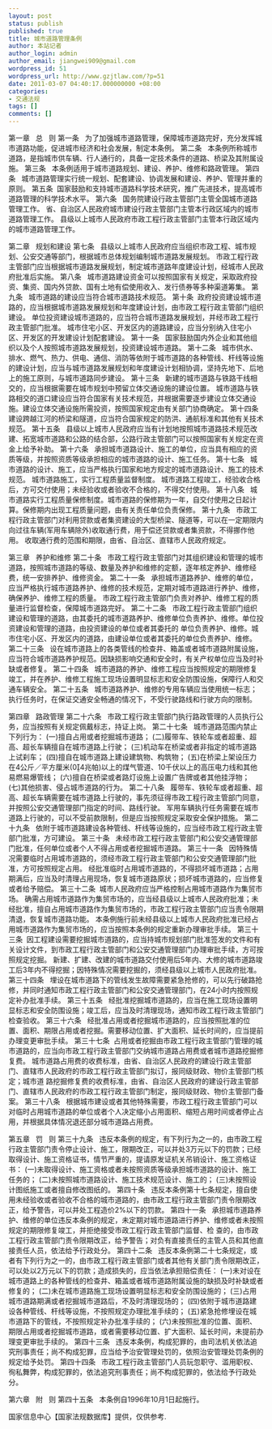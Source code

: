 ```yaml
---
layout: post
status: publish
published: true
title: 城市道路管理条例
author: 本站记者
author_login: admin
author_email: jiangwei909@gmail.com
wordpress_id: 51
wordpress_url: http://www.gzjtlaw.com/?p=51
date: 2011-03-07 04:40:17.000000000 +08:00
categories:
- 交通法规
tags: []
comments: []
---
```

 第一章&nbsp;&nbsp; 总&nbsp;&nbsp; 则
第一条&nbsp;&nbsp; 为了加强城市道路管理，保障城市道路完好，充分发挥城市道路功能，促进城市经济和社会发展，制定本条例。
第二条&nbsp;&nbsp; 本条例所称城市道路，是指城市供车辆、行人通行的，具备一定技术条件的道路、桥梁及其附属设施。
第三条&nbsp;&nbsp; 本条例适用于城市道路规划、建设、养护、维修和路政管理。
第四条&nbsp;&nbsp; 城市道路管理实行统一规划、配套建设、协调发展和建设、养护、管理并重的原则。
第五条&nbsp; 国家鼓励和支持城市道路科学技术研究，推广先进技术，提高城市道路管理的科学技术水平。
第六条&nbsp;&nbsp; 国务院建设行政主管部门主管全国城市道路管理工作。
省、自治区人民政府城市建设行政主管部门主管本行政区域内的城市道路管理工作。
县级以上城市人民政府市政工程行政主管部门主管本行政区域内的城市道路管理工作。

第二章&nbsp;&nbsp; 规划和建设
第七条&nbsp;&nbsp; 县级以上城市人民政府应当组织市政工程、城市规划、公安交通等部门，根据城市总体规划编制城市道路发展规划。
市政工程行政主管部门应当根据城市道路发展规划，制定城市道路年度建设计划，经城市人民政府批准后实施。
第八条&nbsp;&nbsp; 城市道路建设资金可以按照国家有关规定，采取政府投资、集资、国内外贷款、国有土地有偿使用收入、发行债券等多种渠道筹集。
第九条&nbsp;&nbsp; 城市道路的建设应当符合城市道路技术规范。
第十条&nbsp; 政府投资建设城市道路的，应当根据城市道路发展规划和年度建设计划，由市政工程行政主管部门组织建设。
单位投资建设城市道路的，应当符合城市道路发展规划，并经市政工程行政主管部门批准。
城市住宅小区、开发区内的道路建设，应当分别纳入住宅小区、开发区的开发建设计划配套建设。
第十一条&nbsp;&nbsp; 国家鼓励国内外企业和其他组织以及个人按照城市道路发展规划，投资建设城市道路。
第十二条&nbsp;&nbsp; 城市供水、排水、燃气、热力、供电、通信、消防等依附于城市道路的各种管线、杆线等设施的建设计划，应当与城市道路发展规划和年度建设计划相协调，坚持先地下、后地上的施工原则，与城市道路同步建设。
第十三条&nbsp;&nbsp; 新建的城市道路与铁路干线相交的，应当根据需要在城市规划中预留立体交通设施的建设位置。
城市道路与铁路相交的道口建设应当符合国家有关技术规范，并根据需要逐步建设立体交通设施。建设立体交通设施所需投资，按照国家规定由有关部门协商确定。
第十四条&nbsp;&nbsp; 建设跨越江河的桥梁和隧道，应当符合国家规定的防洪、通航标准和其他有关技术规范。
第十五条&nbsp;&nbsp; 县级以上城市人民政府应当有计划地按照城市道路技术规范改建、拓宽城市道路和公路的结合部，公路行政主管部门可以按照国家有关规定在资金上给予补助。
第十六条&nbsp;&nbsp; 承担城市道路设计、施工的单位，应当具有相应的资质等级，并按照资质等级承担相应的城市道路的设计、施工任务。
第十七条&nbsp;&nbsp; 城市道路的设计、施工，应当严格执行国家和地方规定的城市道路设计、施工的技术规范。
城市道路施工，实行工程质量监督制度。
城市道路工程竣工，经验收合格后，方可交付使用；未经验收或者验收不合格的，不得交付使用。
第十八条&nbsp;&nbsp; 城市道路实行工程质量保修制度。城市道路的保修期为一年，自交付使用之日起计算。保修期内出现工程质量问题，由有关责任单位负责保修。
第十九条&nbsp;&nbsp; 市政工程行政主管部门对利用贷款或者集资建设的大型桥梁、隧道等，可以在一定期限内向过往车辆(军用车辆除外)收取通行费，用于偿还贷款或者集资款，不得挪作他用。
收取通行费的范围和期限，由省、自治区、直辖市人民政府规定。

第三章&nbsp;&nbsp; 养护和维修
第二十条&nbsp;&nbsp; 市政工程行政主管部门对其组织建设和管理的城市道路，按照城市道路的等级、数量及养护和维修的定额，逐年核定养护、维修经费，统一安排养护、维修资金。
第二十一条&nbsp;&nbsp; 承担城市道路养护、维修的单位，应当严格执行城市道路养护、维修的技术规范，定期对城市道路进行养护、维修，确保养护、维修工程的质量。
市政工程行政主管部门负责对养护、维修工程的质量进行监督检查，保障城市道路完好。
第二十二条&nbsp;&nbsp;  市政工程行政主管部门组织建设和管理的道路，由其委托的城市道路养护、维修单位负责养护、维修。单位投资建设和管理的道路，由投资建设的单位或者其委托的 单位负责养护、维修。城市住宅小区、开发区内的道路，由建设单位或者其委托的单位负责养护、维修。
第二十三条&nbsp;&nbsp; 设在城市道路上的各类管线的检查井、箱盖或者城市道路附属设施，应当符合城市道路养护规范。因缺损影响交通和安全时，有关产权单位应当及时补缺或者修复。
第二十四条&nbsp;&nbsp; 城市道路的养护、维修工程应当按照规定的期限修复竣工，并在养护、维修工程施工现场设置明显标志和安全防围设施，保障行人和交通车辆安全。
第二十五条&nbsp;&nbsp; 城市道路养护、维修的专用车辆应当使用统一标志；执行任务时，在保证交通安全畅通的情况下，不受行驶路线和行驶方向的限制。

第四章&nbsp;&nbsp; 路政管理
第二十六条&nbsp;&nbsp; 市政工程行政主管部门执行路政管理的人员执行公务，应当按照有关规定佩戴标志，持证上岗。
第二十七条&nbsp;&nbsp; 城市道路范围内禁止下列行为：
(一)擅自占用或者挖掘城市道路；
(二)履带车、铁轮车或者超重、超高、超长车辆擅自在城市道路上行驶；
(三)机动车在桥梁或者非指定的城市道路上试刹车；
(四)擅自在城市道路上建设建筑物、构筑物；
(五)在桥梁上架设压力在4公斤／平方厘米(04兆帕)以上的煤气管道、10千伏以上的高压电力线和其他易燃易爆管线；
(六)擅自在桥梁或者路灯设施上设置广告牌或者其他挂浮物；
(七)其他损害、侵占城市道路的行为。
第二十八条&nbsp;&nbsp; 履带车、铁轮车或者超重、超高、超长车辆需要在城市道路上行驶的，事先须征得市政工程行政主管部门同意，并按照公安交通管理部门指定的时间、路线行驶。
军用车辆执行任务需要在城市道路上行驶的，可以不受前款限制，但是应当按照规定采取安全保护措施。
第二十九条&nbsp;&nbsp; 依附于城市道路建设各种管线、杆线等设施的，应当经市政工程行政主管部门批准，方可建设。
第三十条&nbsp;&nbsp; 未经市政工程行政主管部门和公安交通管理部门批准，任何单位或者个人不得占用或者挖掘城市道路。
第三十一条&nbsp;&nbsp; 因特殊情况需要临时占用城市道路的，须经市政工程行政主管部门和公安交通管理部门批准，方可按照规定占用。
经批准临时占用城市道路的，不得损坏城市道路；占用期满后，应当及时清理占用现场，恢复城市道路原状；损坏城市道路的，应当修复或者给予赔偿。
第三十二条&nbsp; 城市人民政府应当严格控制占用城市道路作为集贸市场。
确需占用城市道路作为集贸市场的，应当经县级以上城市人民政府批准；未经批准，擅自占用城市道路作为集贸市场的，市政工程行政主管部门应当责令限期清退，恢复城市道路功能。
本条例施行前未经县级以上城市人民政府批准已经占用城市道路作为集贸市场的，应当按照本条例的规定重新办理审批手续。
第三十三条&nbsp; 因工程建设需要挖掘城市道路的，应当持城市规划部门批准签发的文件和有关设计文件，到市政工程行政主管部门和公安交通管理部门办理审批手续，方可按照规定挖掘。
新建、扩建、改建的城市道路交付使用后5年内、大修的城市道路竣工后3年内不得挖掘；因特殊情况需要挖掘的，须经县级以上城市人民政府批准。
第三十四条&nbsp;&nbsp; 埋设在城市道路下的管线发生故障需要紧急抢修的，可以先行破路抢修，并同时通知市政工程行政主管部门和公安交通管理部门，在24小时内按照规定补办批准手续。
第三十五条&nbsp;&nbsp; 经批准挖掘城市道路的，应当在施工现场设置明显标志和安全防围设施；竣工后，应当及时清理现场，通知市政工程行政主管部门检查验收。
第三十六条&nbsp;&nbsp; 经批准占用或者挖掘城市道路的，应当按照批准的位置、面积、期限占用或者挖掘。需要移动位置、扩大面积、延长时间的，应当提前办理变更审批手续。
第三十七条&nbsp; 占用或者挖掘由市政工程行政主管部门管理的城市道路的，应当向市政工程行政主管部门交纳城市道路占用费或者城市道路挖掘修复费。
城市道路占用费的收费标准，由省、自治区人民政府的建设行政主管部门、直辖市人民政府的市政工程行政主管部门拟订，报同级财政、物价主管部门核定；城市道 路挖掘修复费的收费标准，由省、自治区人民政府的建设行政主管部门、直辖市人民政府的市政工程行政主管部门制定，报同级财政、物价主管部门备案。
第三十八条&nbsp;&nbsp; 根据城市建设或者其他特殊需要，市政工程行政主管部门可以对临时占用城市道路的单位或者个人决定缩小占用面积、缩短占用时间或者停止占用，并根据具体情况退还部分城市道路占用费。

第五章&nbsp;&nbsp; 罚&nbsp;&nbsp; 则
第三十九条&nbsp;&nbsp; 违反本条例的规定，有下列行为之一的，由市政工程行政主管部门责令停止设计、施工，限期改正，可以并处3万元以下的罚款；已经取得设计、施工资格证书，情节严重的，提请原发证机关吊销设计、施工资格证书：
(一)未取得设计、施工资格或者未按照资质等级承担城市道路的设计、施工任务的；
(二)未按照城市道路设计、施工技术规范设计、施工的；
(三)未按照设计图纸施工或者擅自修改图纸的。
第四十条&nbsp;&nbsp; 违反本条例第十七条规定，擅自使用未经验收或者验收不合格的城市道路的，由市政工程行政主管部门责令限期改正，给予警告，可以并处工程造价2%以下的罚款。
第四十一条&nbsp;&nbsp;  承担城市道路养护、维修的单位违反本条例的规定，未定期对城市道路进行养护、维修或者未按照规定的期限修复竣工，并拒绝接受市政工程行政主管部门监督、检 查的，由市政工程行政主管部门责令限期改正，给予警告；对负有直接责任的主管人员和其他直接责任人员，依法给予行政处分。
第四十二条&nbsp;&nbsp; 违反本条例第二十七条规定，或者有下列行为之一的，由市政工程行政主管部门或者其他有关部门责令限期改正，可以处以2万元以下的罚款；造成损失的，应当依法承担赔偿责任：
(一)未对设在城市道路上的各种管线的检查井、箱盖或者城市道路附属设施的缺损及时补缺或者修复的；
(二)未在城市道路施工现场设置明显标志和安全防围设施的；
(三)占用城市道路期满或者挖掘城市道路后，不及时清理现场的；
(四)依附于城市道路建设各种管线、杆线等设施，不按照规定办理批准手续的；
(五)紧急抢修埋设在城市道路下的管线，不按照规定补办批准手续的；
(六)未按照批准的位置、面积、期限占用或者挖掘城市道路，或者需要移动位置、扩大面积、延长时间，未提前办理变更审批手续的。
第四十三条&nbsp;&nbsp; 违反本条例，构成犯罪的，由司法机关依法追究刑事责任；尚不构成犯罪，应当给予治安管理处罚的，依照治安管理处罚条例的规定给予处罚。
第四十四条&nbsp;&nbsp; 市政工程行政主管部门人员玩忽职守、滥用职权、徇私舞弊，构成犯罪的，依法追究刑事责任；尚不构成犯罪的，依法给予行政处分。

第六章&nbsp;&nbsp; 附&nbsp;&nbsp; 则
第四十五条&nbsp;&nbsp; 本条例自1996年10月1日起施行。

国家信息中心【国家法规数据库】提供，仅供参考.

